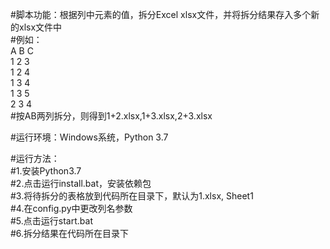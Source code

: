 #脚本功能：根据列中元素的值，拆分Excel xlsx文件，并将拆分结果存入多个新的xlsx文件中  
#例如：  
  A B C  
  1 2 3  
  1 2 4  
  1 3 4  
  1 3 5  
  2 3 4  
#按AB两列拆分，则得到1+2.xlsx,1+3.xlsx,2+3.xlsx  

#运行环境：Windows系统，Python 3.7  

#运行方法：  
#1.安装Python3.7  
#2.点击运行install.bat，安装依赖包  
#3.将待拆分的表格放到代码所在目录下，默认为1.xlsx, Sheet1  
#4.在config.py中更改列名参数  
#5.点击运行start.bat  
#6.拆分结果在代码所在目录下  
